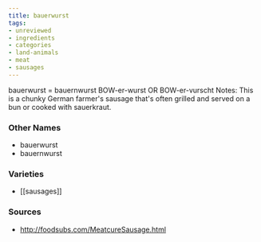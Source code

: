 ```yaml
---
title: bauerwurst
tags:
- unreviewed
- ingredients
- categories
- land-animals
- meat
- sausages
---
```

bauerwurst = bauernwurst BOW-er-wurst OR BOW-er-vurscht Notes: This is a chunky German farmer's sausage that's often grilled and served on a bun or cooked with sauerkraut.

### Other Names

* bauerwurst
* bauernwurst

### Varieties

* [[sausages]]

### Sources
* http://foodsubs.com/MeatcureSausage.html
